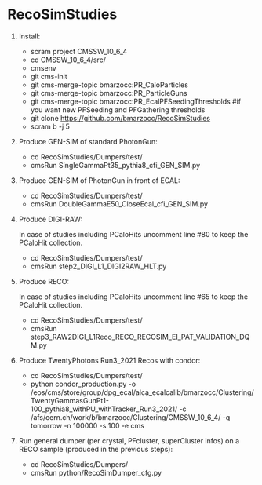 # RecoSimStudies

1) Install:

    * scram project CMSSW_10_6_4
    * cd CMSSW_10_6_4/src/
    * cmsenv
    * git cms-init
    * git cms-merge-topic bmarzocc:PR_CaloParticles
    * git cms-merge-topic bmarzocc:PR_ParticleGuns
    * git cms-merge-topic bmarzocc:PR_EcalPFSeedingThresholds #if you want new PFSeeding and PFGathering thresholds
    * git clone https://github.com/bmarzocc/RecoSimStudies
    * scram b -j 5

2) Produce GEN-SIM of standard PhotonGun:
    
    * cd RecoSimStudies/Dumpers/test/
    * cmsRun SingleGammaPt35_pythia8_cfi_GEN_SIM.py

3) Produce GEN-SIM of PhotonGun in front of ECAL:
    
    * cd RecoSimStudies/Dumpers/test/
    * cmsRun DoubleGammaE50_CloseEcal_cfi_GEN_SIM.py

4) Produce DIGI-RAW:
    
    In case of studies including PCaloHits uncomment line #80 to keep the PCaloHit collection. 

    * cd RecoSimStudies/Dumpers/test/
    * cmsRun step2_DIGI_L1_DIGI2RAW_HLT.py

5) Produce RECO:

    In case of studies including PCaloHits uncomment line #65 to keep the PCaloHit collection. 
    
    * cd RecoSimStudies/Dumpers/test/
    * cmsRun step3_RAW2DIGI_L1Reco_RECO_RECOSIM_EI_PAT_VALIDATION_DQM.py

6) Produce TwentyPhotons Run3_2021 Recos with condor:

    * cd RecoSimStudies/Dumpers/test/
    * python condor_production.py  -o /eos/cms/store/group/dpg_ecal/alca_ecalcalib/bmarzocc/Clustering/TwentyGammasGunPt1-100_pythia8_withPU_withTracker_Run3_2021/ -c /afs/cern.ch/work/b/bmarzocc/Clustering/CMSSW_10_6_4/ -q tomorrow -n 100000 -s 100 -e cms

7) Run general dumper (per crystal, PFcluster, superCluster infos) on a RECO sample (produced in the previous steps):
    
    * cd RecoSimStudies/Dumpers/
    * cmsRun python/RecoSimDumper_cfg.py


